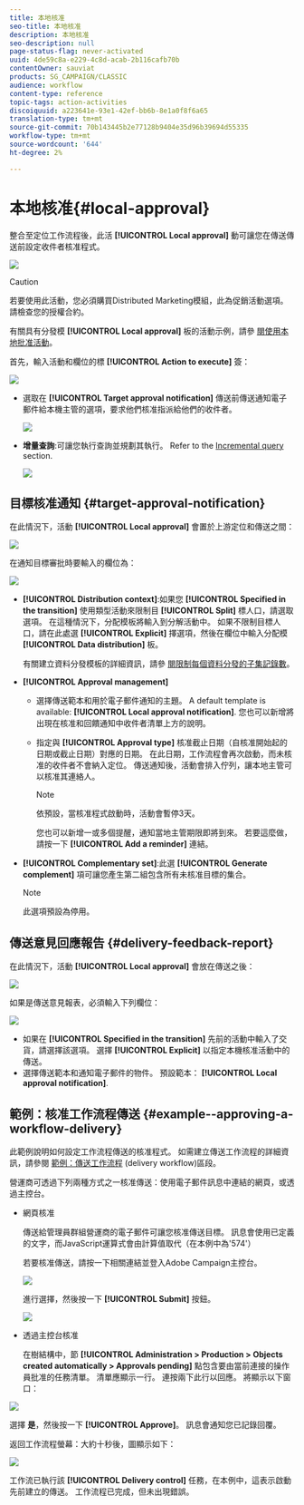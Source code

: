 ```yaml
---
title: 本地核准
seo-title: 本地核准
description: 本地核准
seo-description: null
page-status-flag: never-activated
uuid: 4de59c8a-e229-4c8d-acab-2b116cafb70b
contentOwner: sauviat
products: SG_CAMPAIGN/CLASSIC
audience: workflow
content-type: reference
topic-tags: action-activities
discoiquuid: a223641e-93e1-42ef-bb6b-8e1a0f8f6a65
translation-type: tm+mt
source-git-commit: 70b143445b2e77128b9404e35d96b39694d55335
workflow-type: tm+mt
source-wordcount: '644'
ht-degree: 2%

---
```



# 本地核准{#local-approval}

整合至定位工作流程後，此活 **[!UICONTROL Local approval]** 動可讓您在傳送傳送前設定收件者核准程式。

![](assets/local_validation_0.png)

>[!CAUTION]
>
>若要使用此活動，您必須購買Distributed Marketing模組，此為促銷活動選項。 請檢查您的授權合約。

有關具有分發模 **[!UICONTROL Local approval]** 板的活動示例，請參 [閱使用本地批准活動](../../workflow/using/using-the-local-approval-activity.md)。

首先，輸入活動和欄位的標 **[!UICONTROL Action to execute]** 簽：

![](assets/local_validation_1.png)

* 選取在 **[!UICONTROL Target approval notification]** 傳送前傳送通知電子郵件給本機主管的選項，要求他們核准指派給他們的收件者。

   ![](assets/local_validation_intro_2.png)

* **增量查詢**:可讓您執行查詢並規劃其執行。 Refer to the [Incremental query](../../workflow/using/incremental-query.md) section.

   ![](assets/local_validation_intro_3.png)

## 目標核准通知 {#target-approval-notification}

在此情況下，活動 **[!UICONTROL Local approval]** 會置於上游定位和傳送之間：

![](assets/local_validation_2.png)

在通知目標審批時要輸入的欄位為：

![](assets/local_validation_3.png)

* **[!UICONTROL Distribution context]**:如果您 **[!UICONTROL Specified in the transition]** 使用類型活動來限制目 **[!UICONTROL Split]** 標人口，請選取選項。 在這種情況下，分配模板將輸入到分解活動中。 如果不限制目標人口，請在此處選 **[!UICONTROL Explicit]** 擇選項，然後在欄位中輸入分配模 **[!UICONTROL Data distribution]** 板。

   有關建立資料分發模板的詳細資訊，請參 [閱限制每個資料分發的子集記錄數](../../workflow/using/split.md#limiting-the-number-of-subset-records-per-data-distribution)。

* **[!UICONTROL Approval management]**

   * 選擇傳送範本和用於電子郵件通知的主題。 A default template is available: **[!UICONTROL Local approval notification]**. 您也可以新增將出現在核准和回饋通知中收件者清單上方的說明。
   * 指定與 **[!UICONTROL Approval type]** 核准截止日期（自核准開始起的日期或截止日期）對應的日期。 在此日期，工作流程會再次啟動，而未核准的收件者不會納入定位。 傳送通知後，活動會排入佇列，讓本地主管可以核准其連絡人。

      >[!NOTE]
      >
      >依預設，當核准程式啟動時，活動會暫停3天。

      您也可以新增一或多個提醒，通知當地主管期限即將到來。 若要這麼做，請按一下 **[!UICONTROL Add a reminder]** 連結。

* **[!UICONTROL Complementary set]**:此選 **[!UICONTROL Generate complement]** 項可讓您產生第二組包含所有未核准目標的集合。

   >[!NOTE]
   >
   >此選項預設為停用。

## 傳送意見回應報告 {#delivery-feedback-report}

在此情況下，活動 **[!UICONTROL Local approval]** 會放在傳送之後：

![](assets/local_validation_4.png)

如果是傳送意見報表，必須輸入下列欄位：

![](assets/local_validation_workflow_4.png)

* 如果在 **[!UICONTROL Specified in the transition]** 先前的活動中輸入了交貨，請選擇該選項。 選擇 **[!UICONTROL Explicit]** 以指定本機核准活動中的傳送。
* 選擇傳送範本和通知電子郵件的物件。 預設範本： **[!UICONTROL Local approval notification]**.

## 範例：核准工作流程傳送 {#example--approving-a-workflow-delivery}

此範例說明如何設定工作流程傳送的核准程式。 如需建立傳送工作流程的詳細資訊，請參閱 [範例：傳送工作流程](../../workflow/using/delivery.md#example--delivery-workflow) (delivery workflow)區段。

營運商可透過下列兩種方式之一核准傳送：使用電子郵件訊息中連結的網頁，或透過主控台。

* 網頁核准

   傳送給管理員群組營運商的電子郵件可讓您核准傳送目標。 訊息會使用已定義的文字，而JavaScript運算式會由計算值取代（在本例中為&#39;574&#39;）

   若要核准傳送，請按一下相關連結並登入Adobe Campaign主控台。

   ![](assets/new-workflow-valid-webaccess.png)

   進行選擇，然後按一下 **[!UICONTROL Submit]** 按鈕。

   ![](assets/new-workflow-valid-webaccess-confirm.png)

* 透過主控台核准

   在樹結構中，節 **[!UICONTROL Administration > Production > Objects created automatically > Approvals pending]** 點包含要由當前連接的操作員批准的任務清單。 清單應顯示一行。 連按兩下此行以回應。 將顯示以下窗口：

![](assets/new-workflow-7.png)

選擇 **是**，然後按一下 **[!UICONTROL Approve]**。 訊息會通知您已記錄回覆。

返回工作流程螢幕：大約十秒後，圖顯示如下：

![](assets/new-workflow-8.png)

工作流已執行該 **[!UICONTROL Delivery control]** 任務，在本例中，這表示啟動先前建立的傳送。 工作流程已完成，但未出現錯誤。
